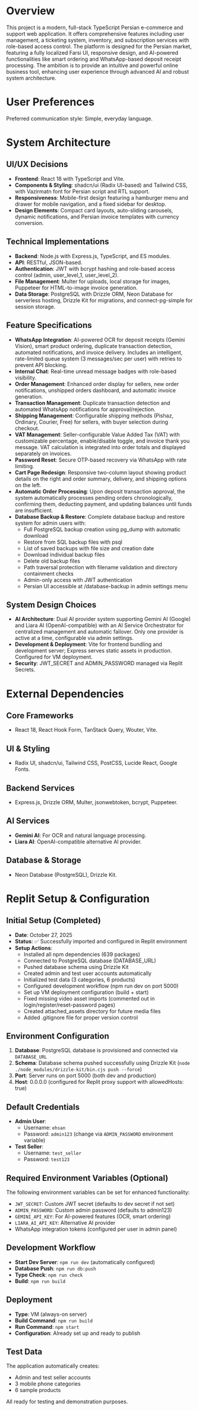 # Overview

This project is a modern, full-stack TypeScript Persian e-commerce and support web application. It offers comprehensive features including user management, a ticketing system, inventory, and subscription services with role-based access control. The platform is designed for the Persian market, featuring a fully localized Farsi UI, responsive design, and AI-powered functionalities like smart ordering and WhatsApp-based deposit receipt processing. The ambition is to provide an intuitive and powerful online business tool, enhancing user experience through advanced AI and robust system architecture.

# User Preferences

Preferred communication style: Simple, everyday language.

# System Architecture

## UI/UX Decisions
- **Frontend**: React 18 with TypeScript and Vite.
- **Components & Styling**: shadcn/ui (Radix UI-based) and Tailwind CSS, with Vazirmatn font for Persian script and RTL support.
- **Responsiveness**: Mobile-first design featuring a hamburger menu and drawer for mobile navigation, and a fixed sidebar for desktop.
- **Design Elements**: Compact card layouts, auto-sliding carousels, dynamic notifications, and Persian invoice templates with currency conversion.

## Technical Implementations
- **Backend**: Node.js with Express.js, TypeScript, and ES modules.
- **API**: RESTful, JSON-based.
- **Authentication**: JWT with bcrypt hashing and role-based access control (admin, user_level_1, user_level_2).
- **File Management**: Multer for uploads, local storage for images, Puppeteer for HTML-to-image invoice generation.
- **Data Storage**: PostgreSQL with Drizzle ORM, Neon Database for serverless hosting, Drizzle Kit for migrations, and connect-pg-simple for session storage.

## Feature Specifications
- **WhatsApp Integration**: AI-powered OCR for deposit receipts (Gemini Vision), smart product ordering, duplicate transaction detection, automated notifications, and invoice delivery. Includes an intelligent, rate-limited queue system (3 messages/sec per user) with retries to prevent API blocking.
- **Internal Chat**: Real-time unread message badges with role-based visibility.
- **Order Management**: Enhanced order display for sellers, new order notifications, unshipped orders dashboard, and automatic invoice generation.
- **Transaction Management**: Duplicate transaction detection and automated WhatsApp notifications for approval/rejection.
- **Shipping Management**: Configurable shipping methods (Pishaz, Ordinary, Courier, Free) for sellers, with buyer selection during checkout.
- **VAT Management**: Seller-configurable Value Added Tax (VAT) with customizable percentage, enable/disable toggle, and invoice thank you message. VAT calculation is integrated into order totals and displayed separately on invoices.
- **Password Reset**: Secure OTP-based recovery via WhatsApp with rate limiting.
- **Cart Page Redesign**: Responsive two-column layout showing product details on the right and order summary, delivery, and shipping options on the left.
- **Automatic Order Processing**: Upon deposit transaction approval, the system automatically processes pending orders chronologically, confirming them, deducting payment, and updating balances until funds are insufficient.
- **Database Backup & Restore**: Complete database backup and restore system for admin users with:
  - Full PostgreSQL backup creation using pg_dump with automatic download
  - Restore from SQL backup files with psql
  - List of saved backups with file size and creation date
  - Download individual backup files
  - Delete old backup files
  - Path traversal protection with filename validation and directory containment checks
  - Admin-only access with JWT authentication
  - Persian UI accessible at /database-backup in admin settings menu

## System Design Choices
- **AI Architecture**: Dual AI provider system supporting Gemini AI (Google) and Liara AI (OpenAI-compatible) with an AI Service Orchestrator for centralized management and automatic failover. Only one provider is active at a time, configurable via admin settings.
- **Development & Deployment**: Vite for frontend bundling and development server; Express serves static assets in production. Configured for VM deployment.
- **Security**: JWT_SECRET and ADMIN_PASSWORD managed via Replit Secrets.

# External Dependencies

## Core Frameworks
- React 18, React Hook Form, TanStack Query, Wouter, Vite.

## UI & Styling
- Radix UI, shadcn/ui, Tailwind CSS, PostCSS, Lucide React, Google Fonts.

## Backend Services
- Express.js, Drizzle ORM, Multer, jsonwebtoken, bcrypt, Puppeteer.

## AI Services
- **Gemini AI**: For OCR and natural language processing.
- **Liara AI**: OpenAI-compatible alternative AI provider.

## Database & Storage
- Neon Database (PostgreSQL), Drizzle Kit.

# Replit Setup & Configuration

## Initial Setup (Completed)
- **Date**: October 27, 2025
- **Status**: ✅ Successfully imported and configured in Replit environment
- **Setup Actions**:
  - Installed all npm dependencies (639 packages)
  - Connected to PostgreSQL database (DATABASE_URL)
  - Pushed database schema using Drizzle Kit
  - Created admin and test user accounts automatically
  - Initialized test data (3 categories, 6 products)
  - Configured development workflow (npm run dev on port 5000)
  - Set up VM deployment configuration (build + start)
  - Fixed missing video asset imports (commented out in login/register/reset-password pages)
  - Created attached_assets directory for future media files
  - Added .gitignore file for proper version control

## Environment Configuration
1. **Database**: PostgreSQL database is provisioned and connected via `DATABASE_URL`
2. **Schema**: Database schema pushed successfully using Drizzle Kit (`node ./node_modules/drizzle-kit/bin.cjs push --force`)
3. **Port**: Server runs on port 5000 (both dev and production)
4. **Host**: 0.0.0.0 (configured for Replit proxy support with allowedHosts: true)

## Default Credentials
- **Admin User**: 
  - Username: `ehsan`
  - Password: `admin123` (change via `ADMIN_PASSWORD` environment variable)
- **Test Seller**:
  - Username: `test_seller`
  - Password: `test123`

## Required Environment Variables (Optional)
The following environment variables can be set for enhanced functionality:
- `JWT_SECRET`: Custom JWT secret (defaults to dev secret if not set)
- `ADMIN_PASSWORD`: Custom admin password (defaults to admin123)
- `GEMINI_API_KEY`: For AI-powered features (OCR, smart ordering)
- `LIARA_AI_API_KEY`: Alternative AI provider
- WhatsApp integration tokens (configured per user in admin panel)

## Development Workflow
- **Start Dev Server**: `npm run dev` (automatically configured)
- **Database Push**: `npm run db:push`
- **Type Check**: `npm run check`
- **Build**: `npm run build`

## Deployment
- **Type**: VM (always-on server)
- **Build Command**: `npm run build`
- **Run Command**: `npm start`
- **Configuration**: Already set up and ready to publish

## Test Data
The application automatically creates:
- Admin and test seller accounts
- 3 mobile phone categories
- 6 sample products

All ready for testing and demonstration purposes.